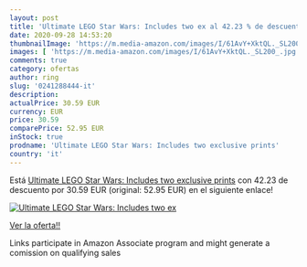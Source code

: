 ```yaml
---
layout: post
title: 'Ultimate LEGO Star Wars: Includes two ex al 42.23 % de descuento'
date: 2020-09-28 14:53:20
thumbnailImage: 'https://m.media-amazon.com/images/I/61AvY+XktQL._SL200_.jpg'
images: [ 'https://m.media-amazon.com/images/I/61AvY+XktQL._SL200_.jpg' ]
comments: true
category: ofertas
author: ring
slug: '0241288444-it'
description:
actualPrice: 30.59 EUR
currency: EUR
price: 30.59
comparePrice: 52.95 EUR
inStock: true
prodname: 'Ultimate LEGO Star Wars: Includes two exclusive prints'
country: 'it'
---
```


Está [Ultimate LEGO Star Wars: Includes two exclusive prints](https://www.amazon.it/dp/0241288444/?tag=tolees00-21) con 42.23 de descuento por 30.59 EUR (original: 52.95 EUR) en el siguiente enlace!

[![Ultimate LEGO Star Wars: Includes two ex](https://m.media-amazon.com/images/I/61AvY+XktQL._SL200_.jpg)](https://www.amazon.it/dp/0241288444/?tag=tolees00-21)

[Ver la oferta!!](https://www.amazon.it/dp/0241288444/?tag=tolees00-21)

Links participate in Amazon Associate program and might generate a comission on qualifying sales


